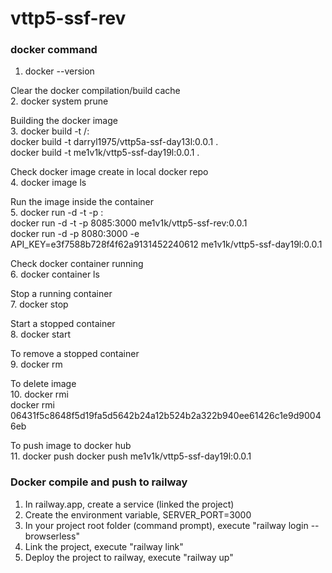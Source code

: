 # vttp5-ssf-rev

### docker command

1. docker --version <br>
   
Clear the docker compilation/build cache <br>
2. docker system prune <br>
   
Building the docker image <br>
3. docker build -t <docker login>/<app name>:<version> <br>
docker build -t darryl1975/vttp5a-ssf-day13l:0.0.1 . <br>
docker build -t me1v1k/vttp5-ssf-day19l:0.0.1 . <br>

Check docker image create in local docker repo <br>
4. docker image ls <br>

Run the image inside the container <br>
5. docker run -d -t -p <exposed public port>:<application server port> <image name> <br>
docker run -d -t -p 8085:3000 me1v1k/vttp5-ssf-rev:0.0.1 <br>
docker run -d -p 8080:3000 -e API_KEY=e3f7588b728f4f62a9131452240612 me1v1k/vttp5-ssf-day19l:0.0.1 <br>

Check docker container running <br>
6. docker container ls
   
Stop a running container <br>
7. docker stop <container id>  <br>
   
Start a stopped container <br>
8. docker start <container id> <br>

To remove a stopped container<br>
9. docker rm <container id> <br>
    
To delete image <br>
10. docker rmi <image id> <br>
docker rmi 06431f5c8648f5d19fa5d5642b24a12b524b2a322b940ee61426c1e9d90046eb <br>

To push image to docker hub <br>
11. docker push <image-name>
docker push me1v1k/vttp5-ssf-day19l:0.0.1


### Docker compile and push to railway

1. In railway.app, create a service (linked the project) <br>
2. Create the environment variable, SERVER_PORT=3000 <br>
3. In your project root folder (command prompt), execute "railway login --browserless" <br>
4. Link the project, execute "railway link" <br>
5. Deploy the project to railway, execute "railway up" <br>